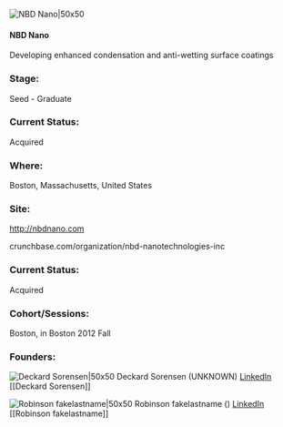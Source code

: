 

![NBD Nano|50x50](https://apimg.techstars.com/connect/images/image_files/59c559409c66a9403000000b/original/nbd-logo_2x.png)

#### NBD Nano
Developing enhanced condensation and anti-wetting surface coatings

### Stage: 
Seed - Graduate 

### Current Status: 
Acquired

### Where:
Boston, Massachusetts, United States

### Site:
http://nbdnano.com



crunchbase.com/organization/nbd-nanotechnologies-inc

### Current Status: 
Acquired

### Cohort/Sessions: 
Boston, in Boston 2012 Fall

### Founders: 

![Deckard Sorensen|50x50](https://s3.amazonaws.com/photos.angel.co/users/177434-medium_jpg?1348241777) Deckard Sorensen (UNKNOWN) [LinkedIn](https://linkedin.com/in/deckard-sorensen-a5750058) [[Deckard Sorensen]]

![Robinson fakelastname|50x50](http://gravatar.com/avatar/e7c63d49a7df1629f9f151ac3bd310b3.png?s=150&d=identicon) Robinson fakelastname () [LinkedIn](https://) [[Robinson fakelastname]]


